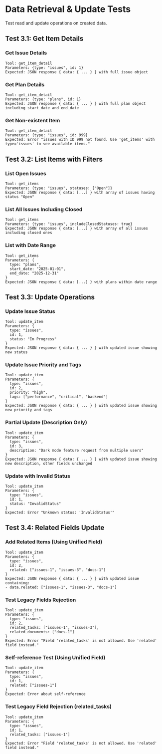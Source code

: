 # Data Retrieval & Update Tests

Test read and update operations on created data.

## Test 3.1: Get Item Details

### Get Issue Details
```
Tool: get_item_detail
Parameters: {type: "issues", id: 1}
Expected: JSON response { data: { ... } } with full issue object
```

### Get Plan Details
```
Tool: get_item_detail
Parameters: {type: "plans", id: 1}
Expected: JSON response { data: { ... } } with full plan object including start_date and end_date
```

### Get Non-existent Item
```
Tool: get_item_detail
Parameters: {type: "issues", id: 999}
Expected: Error "issues with ID 999 not found. Use 'get_items' with type='issues' to see available items."
```

## Test 3.2: List Items with Filters

### List Open Issues
```
Tool: get_items
Parameters: {type: "issues", statuses: ["Open"]}
Expected: JSON response { data: [...] } with array of issues having status "Open"
```

### List All Issues Including Closed
```
Tool: get_items
Parameters: {type: "issues", includeClosedStatuses: true}
Expected: JSON response { data: [...] } with array of all issues including closed ones
```

### List with Date Range
```
Tool: get_items
Parameters: {
  type: "plans",
  start_date: "2025-01-01",
  end_date: "2025-12-31"
}
Expected: JSON response { data: [...] } with plans within date range
```

## Test 3.3: Update Operations

### Update Issue Status
```
Tool: update_item
Parameters: {
  type: "issues",
  id: 1,
  status: "In Progress"
}
Expected: JSON response { data: { ... } } with updated issue showing new status
```

### Update Issue Priority and Tags
```
Tool: update_item
Parameters: {
  type: "issues",
  id: 2,
  priority: "high",
  tags: ["performance", "critical", "backend"]
}
Expected: JSON response { data: { ... } } with updated issue showing new priority and tags
```

### Partial Update (Description Only)
```
Tool: update_item
Parameters: {
  type: "issues",
  id: 3,
  description: "Dark mode feature request from multiple users"
}
Expected: JSON response { data: { ... } } with updated issue showing new description, other fields unchanged
```

### Update with Invalid Status
```
Tool: update_item
Parameters: {
  type: "issues",
  id: 1,
  status: "InvalidStatus"
}
Expected: Error "Unknown status: 'InvalidStatus'"
```

## Test 3.4: Related Fields Update

### Add Related Items (Using Unified Field)
```
Tool: update_item
Parameters: {
  type: "issues",
  id: 2,
  related: ["issues-1", "issues-3", "docs-1"]
}
Expected: JSON response { data: { ... } } with updated issue containing:
- data.related: ["issues-1", "issues-3", "docs-1"]
```

### Test Legacy Fields Rejection
```
Tool: update_item
Parameters: {
  type: "issues",
  id: 2,
  related_tasks: ["issues-1", "issues-3"],
  related_documents: ["docs-1"]
}
Expected: Error "Field 'related_tasks' is not allowed. Use 'related' field instead."
```

### Self-reference Test (Using Unified Field)
```
Tool: update_item
Parameters: {
  type: "issues",
  id: 1,
  related: ["issues-1"]
}
Expected: Error about self-reference
```

### Test Legacy Field Rejection (related_tasks)
```
Tool: update_item
Parameters: {
  type: "issues",
  id: 1,
  related_tasks: ["issues-1"]
}
Expected: Error "Field 'related_tasks' is not allowed. Use 'related' field instead."
```